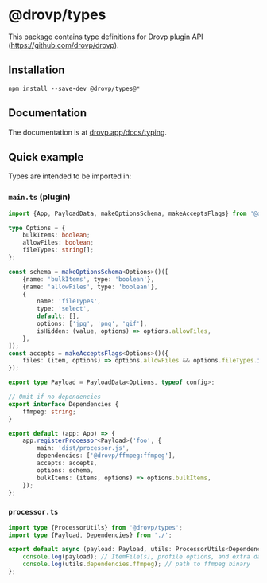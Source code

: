 # @drovp/types

This package contains type definitions for Drovp plugin API (https://github.com/drovp/drovp).

## Installation

```
npm install --save-dev @drovp/types@*
```

## Documentation

The documentation is at [drovp.app/docs/typing](https://drovp.app/docs/typing).

## Quick example

Types are intended to be imported in:

### `main.ts` (plugin)

```ts
import {App, PayloadData, makeOptionsSchema, makeAcceptsFlags} from '@drovp/types';

type Options = {
	bulkItems: boolean;
	allowFiles: boolean;
	fileTypes: string[];
};

const schema = makeOptionsSchema<Options>()([
	{name: 'bulkItems', type: 'boolean'},
	{name: 'allowFiles', type: 'boolean'},
	{
		name: 'fileTypes',
		type: 'select',
		default: [],
		options: ['jpg', 'png', 'gif'],
		isHidden: (value, options) => options.allowFiles,
	},
]);
const accepts = makeAcceptsFlags<Options>()({
	files: (item, options) => options.allowFiles && options.fileTypes.includes(item.type),
});

export type Payload = PayloadData<Options, typeof config>;

// Omit if no dependencies
export interface Dependencies {
	ffmpeg: string;
}

export default (app: App) => {
	app.registerProcessor<Payload>('foo', {
		main: 'dist/processor.js',
		dependencies: ['@drovp/ffmpeg:ffmpeg'],
		accepts: accepts,
		options: schema,
		bulkItems: (items, options) => options.bulkItems,
	});
};
```

### `processor.ts`

```ts
import type {ProcessorUtils} from '@drovp/types';
import type {Payload, Dependencies} from './';

export default async (payload: Payload, utils: ProcessorUtils<Dependencies>) => {
	console.log(payload); // ItemFile(s), profile options, and extra data if any
	console.log(utils.dependencies.ffmpeg); // path to ffmpeg binary
};
```
